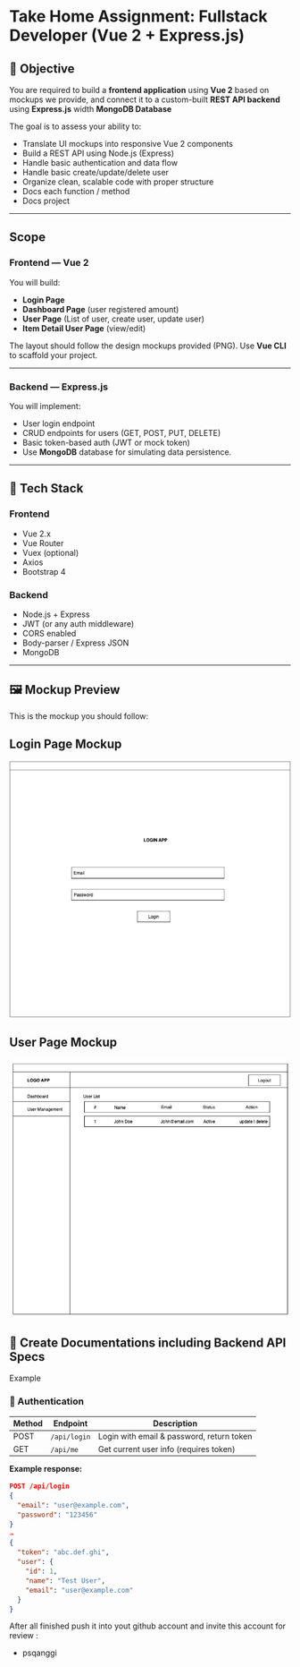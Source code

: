 # Take Home Assignment: Fullstack Developer (Vue 2 + Express.js)

## 🎯 Objective

You are required to build a **frontend application** using **Vue 2** based on mockups we provide, and connect it to a custom-built **REST API backend** using **Express.js** width  **MongoDB Database**

The goal is to assess your ability to:
- Translate UI mockups into responsive Vue 2 components
- Build a REST API using Node.js (Express)
- Handle basic authentication and data flow
- Handle basic create/update/delete user 
- Organize clean, scalable code with proper structure
- Docs each function / method
- Docs project

---

## Scope

### Frontend — Vue 2

You will build:
- **Login Page**
- **Dashboard Page** (user registered amount)
- **User Page** (List of user, create user, update user)
- **Item Detail User Page** (view/edit)

The layout should follow the design mockups provided (PNG). Use **Vue CLI** to scaffold your project.

---

### Backend — Express.js

You will implement:
- User login endpoint
- CRUD endpoints for users (GET, POST, PUT, DELETE)
- Basic token-based auth (JWT or mock token)
- Use **MongoDB** database for simulating data persistence.

---

## 🧰 Tech Stack

### Frontend
- Vue 2.x
- Vue Router
- Vuex (optional)
- Axios
- Bootstrap 4

### Backend
- Node.js + Express
- JWT (or any auth middleware)
- CORS enabled
- Body-parser / Express JSON
- MongoDB

---
## 🖼️ Mockup Preview

This is the mockup you should follow:


## Login Page Mockup
![Login Page Mockup](./Login-mockup-a.png)
## User Page Mockup
![User Page Mockup](./User-mockup.png)

## 📄 Create Documentations including Backend API Specs

Example
### 🔐 Authentication

| Method | Endpoint      | Description       |
|--------|---------------|-------------------|
| POST   | `/api/login`  | Login with email & password, return token |
| GET    | `/api/me`     | Get current user info (requires token)    |

**Example response:**
```json
POST /api/login
{
  "email": "user@example.com",
  "password": "123456"
}
⇒
{
  "token": "abc.def.ghi",
  "user": {
    "id": 1,
    "name": "Test User",
    "email": "user@example.com"
  }
}
```


After all finished push it into yout github account and invite this account for review :
- psqanggi